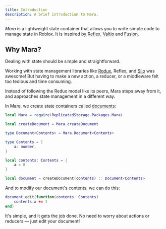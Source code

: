 ```yaml
---
title: Introduction
description: A brief introduction to Mara.
---
```


_Mara_ is a lightweight state container that allows you to write simple code to manage state in Roblox.
It is inspired by [Reflex](https://littensy.github.io/reflex/), [Valtio](https://valtio.pmnd.rs/) and [Fusion](https://elttob.uk/Fusion/0.2/).

## Why Mara?

Dealing with state should be simple and straightforward.

Working with state management libraries like [Rodux](https://roblox.github.io/rodux/), Reflex, and [Silo](https://sleitnick.github.io/RbxUtil/api/Silo/) was awesome! But having to make a new action, a reducer, or a middleware felt too tedious and time consuming.

Instead of following the Redux model like its peers, Mara steps away from it, and approaches state management in a different way.

In Mara, we create state containers called [documents](/mara/guides/your-first-document/):

```lua showLineNumbers
local Mara = require(ReplicatedStorage.Packages.Mara)

local createDocument = Mara.createDocument

type Document<Contents> = Mara.Document<Contents>

type Contents = {
    a: number,
}

local contents: Contents = {
    a = 0
}

local document = createDocument(contents) :: Document<Contents>
```

And to modify our document's contents, we can do this:

```lua showLineNumbers
document:edit(function(contents: Contents)
    contents.a += 1
end)
```

It's simple, and it gets the job done. No need to worry about actions or reducers — just edit your document!
